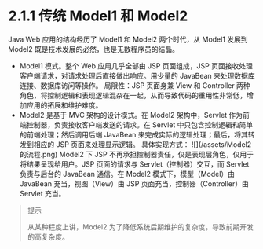 # 2.1.1 传统 Model1 和 Model2

Java Web 应用的结构经历了 Model1 和 Model2 两个时代，从 Model1 发展到 Model2 既是技术发展的必然，也是无数程序员的结晶。

* Model1 模式。整个 Web 应用几乎全部由 JSP 页面组成，JSP 页面接收处理客户端请求，对请求处理后直接做出响应。用少量的 JavaBean 来处理数据库连接、数据库访问等操作。
  局限性：JSP 页面身兼 View 和 Controller 两种角色，将控制逻辑和表现逻辑混杂在一起，从而导致代码的重用性非常低，增加应用的拓展和维护难度。
* Model2 是基于 MVC 架构的设计模式。在 Model2 架构中，Servlet 作为前端控制器，负责接收客户端发送的请求。在 Servlet 中只包含控制逻辑和简单的前端处理；然后调用后端 JavaBean 来完成实际的逻辑处理；最后，将其转发到相应的 JSP 页面来处理显示逻辑。
  具体实现方式：
  ![](/assets/Model2 的流程.png)
  Model2 下 JSP 不再承担控制器责任，仅是表现层角色，仅用于将结果呈现给用户。JSP 页面的请求与 Servlet（控制器）交互，而 Servlet 负责与后台的 JavaBean 通信。在 Model2 模式下，模型（Model）由 JavaBean 充当，视图（View）由 JSP 页面充当，控制器（Controller）由 Servlet 充当。

> 提示
>
> 从某种程度上讲，Model2 为了降低系统后期维护的复杂度，导致前期开发的高复杂度。



